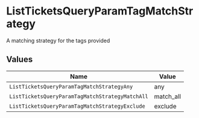 # ListTicketsQueryParamTagMatchStrategy

A matching strategy for the tags provided


## Values

| Name                                            | Value                                           |
| ----------------------------------------------- | ----------------------------------------------- |
| `ListTicketsQueryParamTagMatchStrategyAny`      | any                                             |
| `ListTicketsQueryParamTagMatchStrategyMatchAll` | match_all                                       |
| `ListTicketsQueryParamTagMatchStrategyExclude`  | exclude                                         |